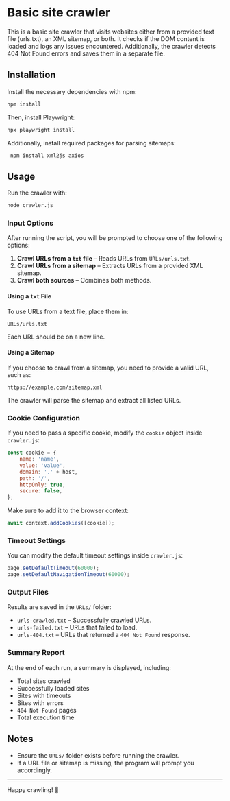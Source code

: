 # Basic site crawler

This is a basic site crawler that visits websites either from a provided text file (urls.txt), an XML sitemap, or both. It checks if the DOM content is loaded and logs any issues encountered. Additionally, the crawler detects 404 Not Found errors and saves them in a separate file.

## Installation

Install the necessary dependencies with npm:

```bash
npm install
```

Then, install Playwright:

```bash
npx playwright install
```

Additionally, install required packages for parsing sitemaps:
```
 npm install xml2js axios
```

## Usage

Run the crawler with:

```bash
node crawler.js
```

### Input Options

After running the script, you will be prompted to choose one of the following options:

1. **Crawl URLs from a `txt` file** – Reads URLs from `URLs/urls.txt`.
2. **Crawl URLs from a sitemap** – Extracts URLs from a provided XML sitemap.
3. **Crawl both sources** – Combines both methods.

#### Using a `txt` File

To use URLs from a text file, place them in:

```
URLs/urls.txt
```

Each URL should be on a new line.

#### Using a Sitemap

If you choose to crawl from a sitemap, you need to provide a valid URL, such as:

```
https://example.com/sitemap.xml
```

The crawler will parse the sitemap and extract all listed URLs.

### Cookie Configuration

If you need to pass a specific cookie, modify the `cookie` object inside `crawler.js`:

```javascript
const cookie = {
    name: 'name',
    value: 'value',
    domain: '.' + host,
    path: '/',
    httpOnly: true,
    secure: false,
};
```

Make sure to add it to the browser context:

```javascript
await context.addCookies([cookie]);
```

### Timeout Settings

You can modify the default timeout settings inside `crawler.js`:

```javascript
page.setDefaultTimeout(60000);
page.setDefaultNavigationTimeout(60000);
```

### Output Files

Results are saved in the `URLs/` folder:

- `urls-crawled.txt` – Successfully crawled URLs.
- `urls-failed.txt` – URLs that failed to load.
- `urls-404.txt` – URLs that returned a `404 Not Found` response.

### Summary Report

At the end of each run, a summary is displayed, including:

- Total sites crawled
- Successfully loaded sites
- Sites with timeouts
- Sites with errors
- `404 Not Found` pages
- Total execution time

## Notes

- Ensure the `URLs/` folder exists before running the crawler.
- If a URL file or sitemap is missing, the program will prompt you accordingly.

---

Happy crawling! 🚀
